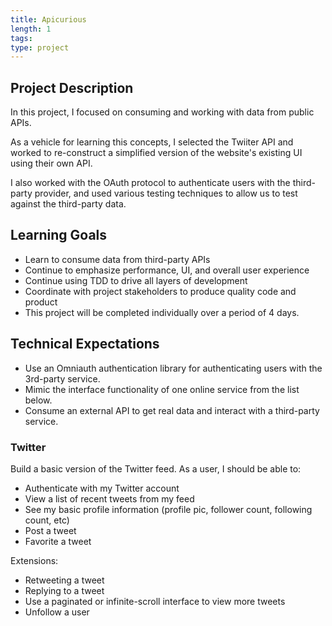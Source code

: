 ```yaml
---
title: Apicurious
length: 1
tags:
type: project
---
```


## Project Description

In this project, I focused on consuming and working with data from public APIs.

As a vehicle for learning this concepts, I selected the Twiiter API and worked to re-construct a simplified version of the website's existing UI using their own API. 

I also worked with the OAuth protocol to authenticate users with the third-party provider, and used various testing techniques to allow us to test against the third-party data.

## <a name="learning-goals"></a> Learning Goals

* Learn to consume data from third-party APIs
* Continue to emphasize performance, UI, and overall user experience
* Continue using TDD to drive all layers of development
* Coordinate with project stakeholders to produce quality code and product
* This project will be completed individually over a period of 4 days.

## <a name="technical-expectations"></a> Technical Expectations

* Use an Omniauth authentication library for authenticating users with the 3rd-party service.
* Mimic the interface functionality of one online service from the list below.
* Consume an external API to get real data and interact with a third-party service.

### Twitter

Build a basic version of the Twitter feed. As a user, I should be able to:

* Authenticate with my Twitter account
* View a list of recent tweets from my feed
* See my basic profile information (profile pic, follower count, following count, etc)
* Post a tweet
* Favorite a tweet

Extensions:

* Retweeting a tweet
* Replying to a tweet
* Use a paginated or infinite-scroll interface to view more tweets
* Unfollow a user


